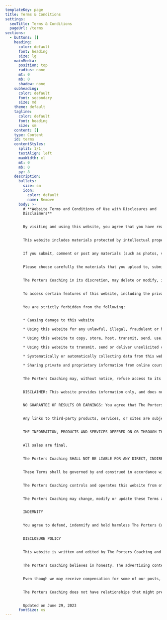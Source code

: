 ```yaml
---
templateKey: page
title: Terms & Conditions
settings:
  seoTitle: Terms & Conditions
  pageUrl: /terms
sections:
  - buttons: []
    heading:
      color: default
      font: heading
      size: lg
    mainMedia:
      position: top
      radius: none
      mt: 0
      mb: 0
      shadow: none
    subheading:
      color: default
      font: secondary
      size: md
    theme: default
    tagline:
      color: default
      font: heading
      size: sm
    content: []
    type: Content
    id: terms
    contentStyles:
      split: 1/1
      textAlign: left
      maxWidth: xl
      mt: 0
      mb: 0
      py: 8
    description:
      bullets:
        size: sm
        icon:
          color: default
          name: Remove
      body: >-
        # **Website Terms and Conditions of Use with Disclosures and
        Disclaimers**


        By visiting and using this website, you agree that you have read, understood, and agree to the following Terms and Conditions of Use by The Porters Coaching.


        This website includes materials protected by intellectual property laws, including but not limited to written text, logos, photos, videos, music, art, designs and graphics. You may view, download, and print materials from this website for personal, noncommercial purposes only. You may not republish, reproduce, duplicate, copy, display, distribute or otherwise use any material from this website for commercial purposes. Any reproduction or unauthorized use of any materials found on this website shall constitute infringement.


        If you submit, comment or post any materials (such as photos, videos or written content) to this website, you represent and warrant that: (1) you are at least 13 years old; (2) you are the owner of or have permission to share such materials; (3) you grant The Porters Coaching a perpetual, royalty-free, worldwide non-exclusive license to use, copy, reproduce, publish, distribute, display and publicly perform those materials, in whole or part, in any manner or medium, now known or hereafter developed, for any purpose, including commercial purposes and advertising; (4) you grant The Porters Coaching a perpetual, royalty-free, worldwide non-exclusive license and release to use your name and likeness in connection with such materials for any purposes, including commercial purposes and advertising. The Porters Coaching does not claim any ownership rights in your materials.


        Please choose carefully the materials that you upload to, submit to, or embed on this website. Any material you post on this website becomes public. You are responsible for your material and for any liability that may result from the material you post on this website.  You participate, comment, and post material on this website at your own risk.  Any communication by you on this website, whether by leaving a comment or participating in a message board, chat bot, contact submission form or other interactive service, must be respectful. You may not communicate or submit any content or material that is abusive, vulgar, threatening, harassing, knowingly false, defamatory or obscene or otherwise in violation of any law or the rights of others.  You agree to post comments or other material only one time.


        The Porters Coaching in its discretion, may delete or modify, in whole or part, any post, comment or submission to this website. The Porters Coaching does not, however, have any obligation to monitor posts, comments, or material submitted by third parties. The Porters Coaching neither endorses nor makes any representations as to the truthfulness or validity of any third-party posts, comments, or material on this website. The Porters Coaching shall not be responsible or liable for any loss or damage caused by third-party posts, comments, or materials on this website.


        To access certain features of this website, including the private membership website, you may need a username and password. You agree to keep your username and password confidential. During the registration process for any service or product, you agree to provide true, accurate, current and complete information about yourself. If The Porters Coaching has reasonable grounds to suspect that you have provided false information, shared your username and password with anyone else, or forwarded any non-public material from this website to any other person, The Porters Coaching has the right to suspend or terminate your account and refuse any and all current or future use of this website or its online material, in whole or part, without refund. Any personally identifiable information you provide as part of the registration process is governed by the terms of this website’s Privacy Policy.


        You are strictly forbidden from the following:


        * Causing damage to this website

        * Using this website for any unlawful, illegal, fraudulent or harmful purpose or activity

        * Using this website to copy, store, host, transmit, send, use, publish or distribute any spyware, virus, worm, Trojan horse, keystroke logger or other malicious software

        * Using this website to transmit, send or deliver unsolicited communications or for other marketing or advertising purposes

        * Systematically or automatically collecting data from this website

        * Sharing private and proprietary information from online courses with anyone else


        The Porters Coaching may, without notice, refuse access to its website, in whole or part, to any person that fails to comply with these Terms.


        DISCLAIMER: This website provides information only, and does not provide any financial, legal, medical or psychological services or advice. None of the content on this website prevents, cures or treats any mental or medical condition. You are responsible for your own physical, mental and emotional well-being, decisions, choices, actions and results. The Porters Coaching disclaims any liability for your reliance on any opinions or advice contained in this website.


        NO GUARANTEE OF RESULTS OR EARNINGS: You agree that The Porters Coaching has not made and does not make any representations about the earnings or results you may receive.  The Porters Coaching cannot and does not guarantee that you will achieve any particular result or earnings from your use of the website, and you understand that results and earnings differ for each individual.


        Any links to third-party products, services, or sites are subject to separate terms and conditions. The Porters Coaching is not responsible for or liable for any content on or actions taken by such third-party company or website. Although The Porters Coaching may recommend third-party sites, products or services, it is your responsibility to fully research such third parties before entering into any transaction or relationship with them.


        THE INFORMATION, PRODUCTS AND SERVICES OFFERED ON OR THROUGH THIS WEBSITE ARE PROVIDED “AS IS” AND WITHOUT WARRANTIES OF ANY KIND EITHER EXPRESS OR IMPLIED. TO THE FULLEST EXTENT PERMISSIBLE BY APPLICABLE LAW, The Porters Coaching DISCLAIMS ALL WARRANTIES, EXPRESS OR IMPLIED, INCLUDING, BUT NOT LIMITED TO, IMPLIED WARRANTIES OF MERCHANTABILITY AND FITNESS FOR A PARTICULAR PURPOSE. The Porters Coaching DOES NOT WARRANT THAT THIS WEBSITE OR ANY OF ITS FUNCTIONS WILL BE UNINTERRUPTED OR ERROR-FREE, THAT DEFECTS WILL BE CORRECTED, OR THAT ANY PART OF THIS WEBSITE, INCLUDING MEMBERSHIP PAGES, OR THE SERVERS THAT MAKE IT AVAILABLE, ARE FREE OF VIRUSES OR OTHER HARMFUL COMPONENTS.


        All sales are final.


        The Porters Coaching SHALL NOT BE LIABLE FOR ANY DIRECT, INDIRECT, INCIDENTAL, SPECIAL, CONSEQUENTIAL OR PUNITIVE DAMAGES THAT RESULT FROM THE USE OF, OR THE INABILITY TO USE, THIS WEBSITE, INCLUDING ITS MATERIALS, PRODUCTS OR SERVICES, OR THIRD-PARTY MATERIALS, PRODUCTS OR SERVICES MADE AVAILABLE THROUGH THIS WEBSITE.


        These Terms shall be governed by and construed in accordance with the laws of the State of Texas, without giving effect to its conflict of laws. The nearest state and federal court to Austin, Texas shall have exclusive jurisdiction over any case or controversy arising from or relating to this website, including but not limited to the Privacy Policy or these Terms. By using this website, you hereby submit to the exclusive jurisdiction and venue of these courts and consent irrevocably to personal jurisdiction in such courts and waive any defense of forum non conveniens.


        The Porters Coaching controls and operates this website from offices in the United States. The Porters Coaching does not represent that materials on this website are appropriate or available for use in other locations. People who choose to access this website from other locations do so on their own initiative and are responsible for compliance with local laws, if and to the extent local laws are applicable.


        The Porters Coaching may change, modify or update these Terms at any time without notice. Any access or use of this website by you after The Porters Coaching posts such changes shall constitute consent of such modifications. If you have any questions or concerns about these Terms, contact [support@theporterscoaching.com](mailto:support@theporterscoaching.com)


        INDEMNITY


        You agree to defend, indemnify and hold harmless The Porters Coaching and any directors, officers, agents, contractors, partners, assigns, successors-in-interest and its and their employees from and against any and all claims, damages, obligations, losses, liabilities, costs, debt and expenses (including but not limited to attorney's fees) arising from or in connection with: (i) your use of this website in violation of these Terms of Use, (ii) any breach by you of these Terms of Use or any representation and warranty made by you herein, (iii) any comment, post, or material you submit to this website, (iv) your use of materials or features available on this website (except to the extent a claim is based upon infringement of a third-party right by materials created by The Porters Coaching) or (v) a violation by you of applicable law or any agreement or terms with a third party to which you are subject.


        DISCLOSURE POLICY


        This website is written and edited by The Porters Coaching and Rebecca Peterson.  The Porters Coaching does accept forms of cash advertising, sponsorships, paid insertions, complimentary products, or other forms of compensation from third parties.


        The Porters Coaching believes in honesty. The advertising content, topics or posts on this website may be influenced by the compensation received.  Any content, advertising space or posts will be clearly identified as paid or sponsored content.


        Even though we may receive compensation for some of our posts, online content, or advertisements, we always give our honest opinions, findings, beliefs, or experiences on those topics or products. The views and opinions expressed on this website are purely those of The Porters Coaching. Any product claim, statistic, quote or other representation about a product or service may have been provided to The Porters Coaching by a third party and you should verify it with the manufacturer, provider or party in question before relying on it.


        The Porters Coaching does not have relationships that might present a conflict of interest or influence the content of this website.


        Updated on June 29, 2023
      fontSize: xs
---
```

